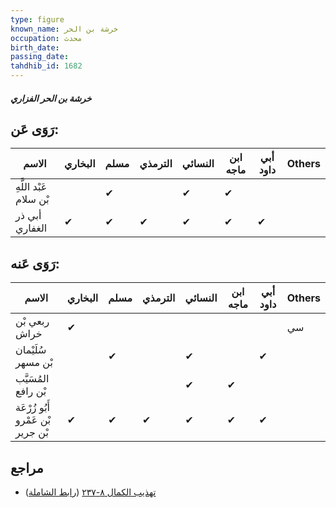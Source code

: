 ```yaml
---
type: figure
known_name: خرشة بن الحر
occupation: محدث
birth_date:
passing_date:
tahdhib_id: 1682
---
```

##### خرشة بن الحر الفزاري

## رَوَى عَن:
| الاسم                  | البخاري | مسلم | الترمذي | النسائي | ابن ماجه | أبي داود | Others |
| ---------------------- | ------- | ---- | ------- | ------- | -------- | -------- | ------ |
| عَبْد اللَّهِ بْن سلام |         | ✔    |         | ✔       | ✔        |          |        |
| أبي ذر الغفاري         | ✔       | ✔    | ✔       | ✔       | ✔        | ✔        |        |
## رَوَى عَنه:
| الاسم                             | البخاري | مسلم | الترمذي | النسائي | ابن ماجه | أبي داود | Others |
| --------------------------------- | ------- | ---- | ------- | ------- | -------- | -------- | ------ |
| ربعي بْن خراش                     | ✔       |      |         |         |          |          | سي     |
| سُلَيْمان بْن مسهر                |         | ✔    |         | ✔       |          | ✔        |        |
| المُسَيَّب بْن رافع               |         |      |         | ✔       | ✔        |          |        |
| أَبُو زُرْعَة بْن عَمْرو بْن جرير | ✔       | ✔    | ✔       | ✔       | ✔        | ✔        |        |
## مراجع
- [تهذيب الكمال ٨-٢٣٧](obsidian://open?vault=Tahdhib-al-Kamal&file=Figures/١٦٨٢-خرشة%20بن%20الحر%20الفزاري) ([رابط الشاملة](https://shamela.ws/book/3722/3948))